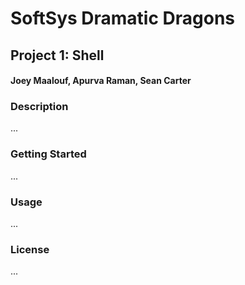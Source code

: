 # SoftSys Dramatic Dragons

## Project 1: Shell

#### Joey Maalouf, Apurva Raman, Sean Carter

### Description
...

### Getting Started
...

### Usage
...

### License
...
